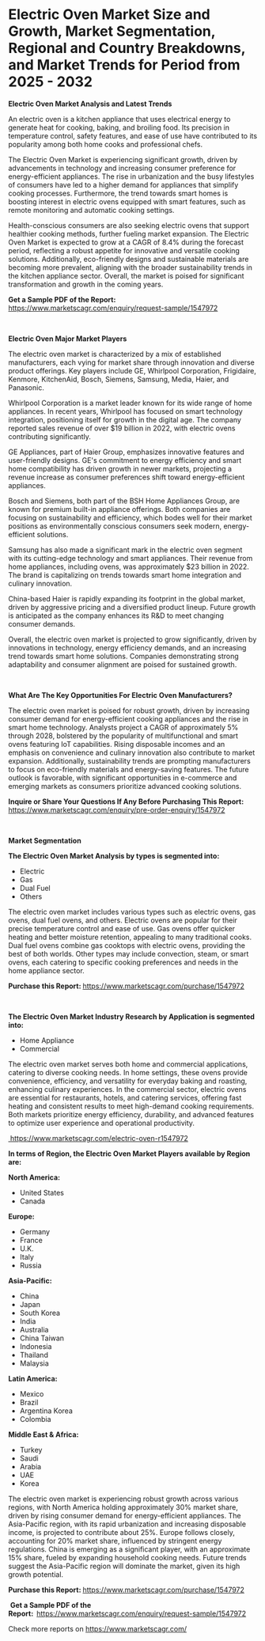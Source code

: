 <p><h1>Electric Oven Market Size and Growth, Market Segmentation, Regional and Country Breakdowns, and Market Trends for Period from 2025 -  2032</h1></p><p><strong>Electric Oven Market Analysis and Latest Trends</strong></p>
<p><p>An electric oven is a kitchen appliance that uses electrical energy to generate heat for cooking, baking, and broiling food. Its precision in temperature control, safety features, and ease of use have contributed to its popularity among both home cooks and professional chefs.</p><p>The Electric Oven Market is experiencing significant growth, driven by advancements in technology and increasing consumer preference for energy-efficient appliances. The rise in urbanization and the busy lifestyles of consumers have led to a higher demand for appliances that simplify cooking processes. Furthermore, the trend towards smart homes is boosting interest in electric ovens equipped with smart features, such as remote monitoring and automatic cooking settings. </p><p>Health-conscious consumers are also seeking electric ovens that support healthier cooking methods, further fueling market expansion. The Electric Oven Market is expected to grow at a CAGR of 8.4% during the forecast period, reflecting a robust appetite for innovative and versatile cooking solutions. Additionally, eco-friendly designs and sustainable materials are becoming more prevalent, aligning with the broader sustainability trends in the kitchen appliance sector. Overall, the market is poised for significant transformation and growth in the coming years.</p></p>
<p><strong>Get a Sample PDF of the Report:&nbsp;</strong> <a href="https://www.marketscagr.com/enquiry/request-sample/1547972?utm_campaign=2561&utm_medium=2&utm_source=Github&utm_content=ia&utm_term=20022025&utm_id=electric-oven">https://www.marketscagr.com/enquiry/request-sample/1547972</a></p>
<p>&nbsp;</p>
<p><strong>Electric Oven Major Market Players</strong></p>
<p><p>The electric oven market is characterized by a mix of established manufacturers, each vying for market share through innovation and diverse product offerings. Key players include GE, Whirlpool Corporation, Frigidaire, Kenmore, KitchenAid, Bosch, Siemens, Samsung, Media, Haier, and Panasonic.</p><p>Whirlpool Corporation is a market leader known for its wide range of home appliances. In recent years, Whirlpool has focused on smart technology integration, positioning itself for growth in the digital age. The company reported sales revenue of over $19 billion in 2022, with electric ovens contributing significantly.</p><p>GE Appliances, part of Haier Group, emphasizes innovative features and user-friendly designs. GE's commitment to energy efficiency and smart home compatibility has driven growth in newer markets, projecting a revenue increase as consumer preferences shift toward energy-efficient appliances.</p><p>Bosch and Siemens, both part of the BSH Home Appliances Group, are known for premium built-in appliance offerings. Both companies are focusing on sustainability and efficiency, which bodes well for their market positions as environmentally conscious consumers seek modern, energy-efficient solutions.</p><p>Samsung has also made a significant mark in the electric oven segment with its cutting-edge technology and smart appliances. Their revenue from home appliances, including ovens, was approximately $23 billion in 2022. The brand is capitalizing on trends towards smart home integration and culinary innovation.</p><p>China-based Haier is rapidly expanding its footprint in the global market, driven by aggressive pricing and a diversified product lineup. Future growth is anticipated as the company enhances its R&D to meet changing consumer demands.</p><p>Overall, the electric oven market is projected to grow significantly, driven by innovations in technology, energy efficiency demands, and an increasing trend towards smart home solutions. Companies demonstrating strong adaptability and consumer alignment are poised for sustained growth.</p></p>
<p>&nbsp;</p>
<p><strong>What Are The Key Opportunities For Electric Oven Manufacturers?</strong></p>
<p><p>The electric oven market is poised for robust growth, driven by increasing consumer demand for energy-efficient cooking appliances and the rise in smart home technology. Analysts project a CAGR of approximately 5% through 2028, bolstered by the popularity of multifunctional and smart ovens featuring IoT capabilities. Rising disposable incomes and an emphasis on convenience and culinary innovation also contribute to market expansion. Additionally, sustainability trends are prompting manufacturers to focus on eco-friendly materials and energy-saving features. The future outlook is favorable, with significant opportunities in e-commerce and emerging markets as consumers prioritize advanced cooking solutions.</p></p>
<p><strong>Inquire or Share Your Questions If Any Before Purchasing This Report:</strong> <a href="https://www.marketscagr.com/enquiry/pre-order-enquiry/1547972?utm_campaign=2561&utm_medium=2&utm_source=Github&utm_content=ia&utm_term=20022025&utm_id=electric-oven">https://www.marketscagr.com/enquiry/pre-order-enquiry/1547972</a></p>
<p>&nbsp;</p>
<p><strong>Market Segmentation</strong></p>
<p><strong>The Electric Oven Market Analysis by types is segmented into:</strong></p>
<p><ul><li>Electric</li><li>Gas</li><li>Dual Fuel</li><li>Others</li></ul></p>
<p><p>The electric oven market includes various types such as electric ovens, gas ovens, dual fuel ovens, and others. Electric ovens are popular for their precise temperature control and ease of use. Gas ovens offer quicker heating and better moisture retention, appealing to many traditional cooks. Dual fuel ovens combine gas cooktops with electric ovens, providing the best of both worlds. Other types may include convection, steam, or smart ovens, each catering to specific cooking preferences and needs in the home appliance sector.</p></p>
<p><strong>Purchase this Report:&nbsp;</strong><a href="https://www.marketscagr.com/purchase/1547972?utm_campaign=2561&utm_medium=2&utm_source=Github&utm_content=ia&utm_term=20022025&utm_id=electric-oven">https://www.marketscagr.com/purchase/1547972</a></p>
<p>&nbsp;</p>
<p><strong>The Electric Oven Market Industry Research by Application is segmented into:</strong></p>
<p><ul><li>Home Appliance</li><li>Commercial</li></ul></p>
<p><p>The electric oven market serves both home and commercial applications, catering to diverse cooking needs. In home settings, these ovens provide convenience, efficiency, and versatility for everyday baking and roasting, enhancing culinary experiences. In the commercial sector, electric ovens are essential for restaurants, hotels, and catering services, offering fast heating and consistent results to meet high-demand cooking requirements. Both markets prioritize energy efficiency, durability, and advanced features to optimize user experience and operational productivity.</p></p>
<p><a href="https://www.marketscagr.com/electric-oven-r1547972?utm_campaign=2561&utm_medium=2&utm_source=Github&utm_content=ia&utm_term=20022025&utm_id=electric-oven">&nbsp;https://www.marketscagr.com/electric-oven-r1547972</a></p>
<p><strong>In terms of Region, the Electric Oven Market Players available by Region are:</strong></p>
<p>
    <p> <strong> North America: </strong>
        <ul>
            <li>United States</li>
            <li>Canada</li>
        </ul>
        </p> 
    <p> <strong> Europe: </strong>
        <ul>
            <li>Germany</li>
            <li>France</li>
            <li>U.K.</li>
            <li>Italy</li>
            <li>Russia</li>
        </ul>
        </p> 
    <p> <strong> Asia-Pacific: </strong>
        <ul>
            <li>China</li>
            <li>Japan</li>
            <li>South Korea</li>
            <li>India</li>
            <li>Australia</li>
            <li>China Taiwan</li>
            <li>Indonesia</li>
            <li>Thailand</li>
            <li>Malaysia</li>
        </ul>
        </p> 
    <p> <strong> Latin America: </strong>
        <ul>
            <li>Mexico</li>
            <li>Brazil</li>
            <li>Argentina Korea</li>
            <li>Colombia</li>
        </ul>
        </p> 
    <p> <strong> Middle East & Africa: </strong>
        <ul>
            <li>Turkey</li>
            <li>Saudi</li>
            <li>Arabia</li>
            <li>UAE</li>
            <li>Korea</li>
        </ul>
    </p>
    </p>
<p><p>The electric oven market is experiencing robust growth across various regions, with North America holding approximately 30% market share, driven by rising consumer demand for energy-efficient appliances. The Asia-Pacific region, with its rapid urbanization and increasing disposable income, is projected to contribute about 25%. Europe follows closely, accounting for 20% market share, influenced by stringent energy regulations. China is emerging as a significant player, with an approximate 15% share, fueled by expanding household cooking needs. Future trends suggest the Asia-Pacific region will dominate the market, given its high growth potential.</p></p>
<p><strong>Purchase this Report: </strong><a href="https://www.marketscagr.com/purchase/1547972?utm_campaign=2561&utm_medium=2&utm_source=Github&utm_content=ia&utm_term=20022025&utm_id=electric-oven">https://www.marketscagr.com/purchase/1547972</a></p>
<p>&nbsp;<strong>Get a Sample PDF of the Report:&nbsp;&nbsp;</strong><a href="https://www.marketscagr.com/enquiry/request-sample/1547972?utm_campaign=2561&utm_medium=2&utm_source=Github&utm_content=ia&utm_term=20022025&utm_id=electric-oven">https://www.marketscagr.com/enquiry/request-sample/1547972</a></p>
<p><strong></strong></p>
<p>Check more reports on <a href="https://www.marketscagr.com/?utm_campaign=2561&utm_medium=2&utm_source=Github&utm_content=ia&utm_term=20022025&utm_id=electric-oven">https://www.marketscagr.com/</a></p>